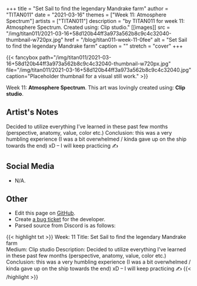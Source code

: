 +++
title =       "Set Sail to find the legendary Mandrake farm"
author =      "TITAN011"
date =        "2021-03-16"
themes =      ["Week 11: Atmosphere Spectrum"]
artists =     ["TITAN011"]
description = "by TITAN011 for week 11: Atmosphere Spectrum. Created using: Clip studio."
[[images]]
      src = "/img/titan011/2021-03-16+58d120b44ff3a973a562b8c9c4c32040-thumbnail-w720px.jpg"
      href = "/blog/titan011-week-11-0fee"
      alt = "Set Sail to find the legendary Mandrake farm"
      caption = ""
      stretch = "cover"
+++

{{< fancybox path="/img/titan011/2021-03-16+58d120b44ff3a973a562b8c9c4c32040-thumbnail-w720px.jpg" file="/img/titan011/2021-03-16+58d120b44ff3a973a562b8c9c4c32040.jpg" caption="Placeholder thumbnail for a visual still work." >}}


Week 11: **Atmosphere Spectrum**. This art was lovingly created using: **Clip studio**.

## Artist's Notes

Decided to utilize everything I’ve learned in these past few months (perspective, anatomy, value, color etc.) Conclusion: this was a very humbling experience (I was a bit overwhelmed / kinda gave up on the ship towards the end) xD – I will keep practicing  ✍️

## Social Media

- N/A.

## Other

- Edit this page on [GitHub](https://github.com/teaminkling/web-refresh/edit/main/content/blog/titan011-week-11-0fee.md).
- Create [a bug ticket](https://github.com/teaminkling/web-refresh/issues/new?assignees=&labels=bug&template=problem-report.md&title=) for the developer.
- Parsed source from Discord is as follows:

{{< highlight txt >}}
Week: 11 
Title: Set Sail to find the legendary Mandrake farm  
Medium: Clip studio
Description: Decided to utilize everything I’ve learned in these past few months (perspective, anatomy, value, color etc.) Conclusion: this was a very humbling experience (I was a bit overwhelmed / kinda gave up on the ship towards the end) xD – I will keep practicing  ✍️
{{< /highlight >}}